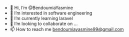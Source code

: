 - 👋 Hi, I’m @BendoumiaYasmine
- 👀 I’m interested in software engineering
- 🌱 I’m currently learning laravel
- 💞️ I’m looking to collaborate on ...
- 📫 How to reach me bendoumiayasmine99@gmail.com

<!---
BendoumiaYasmine/BendoumiaYasmine is a ✨ special ✨ repository because its `README.md` (this file) appears on your GitHub profile.
You can click the Preview link to take a look at your changes.
--->
